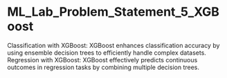 # ML_Lab_Problem_Statement_5_XGBoost
Classification with XGBoost: XGBoost enhances classification accuracy by using ensemble decision trees to efficiently handle complex datasets.  Regression with XGBoost: XGBoost effectively predicts continuous outcomes in regression tasks by combining multiple decision trees.
